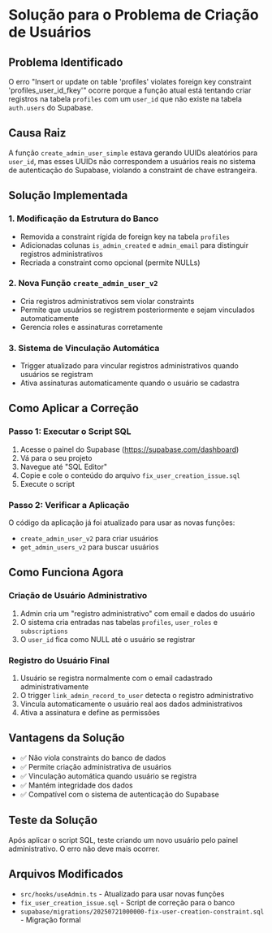 # Solução para o Problema de Criação de Usuários

## Problema Identificado

O erro "Insert or update on table 'profiles' violates foreign key constraint 'profiles_user_id_fkey'" ocorre porque a função atual está tentando criar registros na tabela `profiles` com um `user_id` que não existe na tabela `auth.users` do Supabase.

## Causa Raiz

A função `create_admin_user_simple` estava gerando UUIDs aleatórios para `user_id`, mas esses UUIDs não correspondem a usuários reais no sistema de autenticação do Supabase, violando a constraint de chave estrangeira.

## Solução Implementada

### 1. Modificação da Estrutura do Banco

- Removida a constraint rígida de foreign key na tabela `profiles`
- Adicionadas colunas `is_admin_created` e `admin_email` para distinguir registros administrativos
- Recriada a constraint como opcional (permite NULLs)

### 2. Nova Função `create_admin_user_v2`

- Cria registros administrativos sem violar constraints
- Permite que usuários se registrem posteriormente e sejam vinculados automaticamente
- Gerencia roles e assinaturas corretamente

### 3. Sistema de Vinculação Automática

- Trigger atualizado para vincular registros administrativos quando usuários se registram
- Ativa assinaturas automaticamente quando o usuário se cadastra

## Como Aplicar a Correção

### Passo 1: Executar o Script SQL

1. Acesse o painel do Supabase (https://supabase.com/dashboard)
2. Vá para o seu projeto
3. Navegue até "SQL Editor"
4. Copie e cole o conteúdo do arquivo `fix_user_creation_issue.sql`
5. Execute o script

### Passo 2: Verificar a Aplicação

O código da aplicação já foi atualizado para usar as novas funções:
- `create_admin_user_v2` para criar usuários
- `get_admin_users_v2` para buscar usuários

## Como Funciona Agora

### Criação de Usuário Administrativo

1. Admin cria um "registro administrativo" com email e dados do usuário
2. O sistema cria entradas nas tabelas `profiles`, `user_roles` e `subscriptions`
3. O `user_id` fica como NULL até o usuário se registrar

### Registro do Usuário Final

1. Usuário se registra normalmente com o email cadastrado administrativamente
2. O trigger `link_admin_record_to_user` detecta o registro administrativo
3. Vincula automaticamente o usuário real aos dados administrativos
4. Ativa a assinatura e define as permissões

## Vantagens da Solução

- ✅ Não viola constraints do banco de dados
- ✅ Permite criação administrativa de usuários
- ✅ Vinculação automática quando usuário se registra
- ✅ Mantém integridade dos dados
- ✅ Compatível com o sistema de autenticação do Supabase

## Teste da Solução

Após aplicar o script SQL, teste criando um novo usuário pelo painel administrativo. O erro não deve mais ocorrer.

## Arquivos Modificados

- `src/hooks/useAdmin.ts` - Atualizado para usar novas funções
- `fix_user_creation_issue.sql` - Script de correção para o banco
- `supabase/migrations/20250721000000-fix-user-creation-constraint.sql` - Migração formal